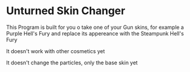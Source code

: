 # Unturned Skin Changer

This Program is built for you o take one of your Gun skins, for example a Purple Hell's Fury and replace its appereance with the Steampunk Hell's Fury

It doesn't work with other cosmetics yet

It doesn't change the particles, only the base skin yet
 
